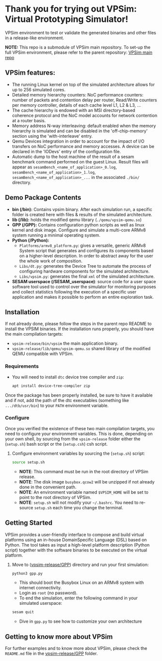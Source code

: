 # Thank you for trying out VPSim: Virtual Prototyping Simulator!
VPSim environment to test or validate the generated binaries and other files in a release-like environment.

**NOTE:** This repo is a submodule of VPSim main repository.
To set-up the full VPSim environment, please refer to the parent repository: [VPSim main repo](https://github.com/CEA-LIST/VPSim.git)

## VPSim features:

- The running Linux kernel on top of the simulated architecture allows for up to 256 simulated cores.
- Detailed memory hierarchy counters: NoC performance counters: number of packets and contention delay per router, Read/Write counters per memory controller, details of each cache level L1, L2 & L3, ...
- The cache hierarchy is endowed with an MSI directory-based coherence protocol and the NoC model accounts for network contention at a router basis.
- Memory address N-way interleaving: default enabled when the memory hierarchy is simulated and can be disabled in the 'off-chip-memory' section using the 'with-interleave' entry.
- Qemu Devices integration in order to account for the impact of I/O transfers on NoC performance and memory accesses. A device can be declared in the 'IODevs' entry of the configuration file.
- Automatic dump to the host machine of the result of a sesam benchmark command performed on the guest Linux. Result files will appear as `sesamBench_<name_of_application>_0.log`, `sesamBench_<name_of_application>_1.log`, `sesamBench_<name_of_application>_...` in the associated `./bin/` directory.

## Demo Package Contents
- **bin (/bin):** Contains vpsim binary. After each simulation run, a specific folder is created here with files & results of the simulated architecture.
- **lib (/lib):** holds the modified qemu library (`./qemu/vpsim-qemu.so`)
- **GPP (/GPP):** Contains configuration python scripts as well as linux kernel and disk image. Configure and simulate a multi-core ARMv8 system running a minimal operating system.
- **Python (/Python):** 
    - `Platforms/armv8_platform.py`: gives a versatile, generic ARMv8 System script that generates and configures its components based on a higher-level description. In order to abstract away for the user the whole work of composition.
    - `Libs/dt.py`: generates the Device Tree to automate the process of configuring hardware components for the simulated architecture.
    - `Libs/vpsim.py`: generates the final `xml` of the simulated architecture.
- **SESAM userspace (/SESAM_userspace)**: source code for a user space software tool used to control over the simulator for monitoring purposes and collect statistics following the execution of a specific user application and makes it possible to perform an entire exploration task.

## Installation

If not already done, please follow the steps in the parent repo README to install the VPSIM binaries.
If the installation runs properly, you should have the main compilation targets:

- `vpsim-release/bin/vpsim` the main application binary.
- `vpsim-release/lib/qemu/vpsim-qemu.so` shared library of the modified QEMU compatible with VPSim.


### Requirements
- You will need to install `dtc` device tree compiler and `zip`:

    ```sh
    apt install device-tree-compiler zip
    ```
Once the package has been properly installed, be sure to have it available and if not, add the path of the dtc executables (something like `.../dtb/usr/bin`) to your `PATH` environment variable.

### Configure
Once you verified the existence of these two main compilation targets, you need to configure your environment variables. This is done, depending on your own shell, by sourcing from the `vpsim-release` folder either the (`setup.sh`) bash script or the (`setup.csh`) csh script.


1. Configure environment variables by sourcing the (`setup.sh`) script:

    ```sh
    source setup.sh
    ```

    - **NOTE**: This command must be run in the root directory of VPSim release.
    - **NOTE**: The disk image `busybox.qcow2` will be unzipped if not already done in the convenient path.
    - **NOTE**: An environment variable named `$VPSIM_HOME` will be set to point to the root directory of VPSim.
    - **NOTE**: `setup.sh` will not modify your `~/.bashrc`. You need to re-source `setup.sh` each time you change the terminal.

## Getting Started

VPSim provides a user-friendly interface to compose and build virtual platforms using an in-house DomainSpecific Language (DSL) based on Python. The tool takes as input a high-level platform description (Python script) together with
the software binaries to be executed on the virtual platform.

1. Move to ([vpsim-release/GPP](./GPP)) directory and run your first simulation:

    ```sh
    python3 gpp.py
    ```

    - This should boot the Busybox Linux on an ARMv8 system with internet connectivity.
    - Login as `root` (no password).
    - To end the simulation, enter the following command in your simulated userspace:

    ```sh
    sesam quit
    ```

    - Dive in `gpp.py` to see how to customize your own architecture

## Getting to know more about VPSim
For further examples and to know more about VPSim, please check the `README.md` file in the [vpsim-release/GPP](./GPP) folder.